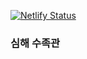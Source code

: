 [![Netlify Status](https://api.netlify.com/api/v1/badges/ca4a998b-4652-4ccf-98be-892fd4090894/deploy-status)](https://app.netlify.com/sites/abyss-aquarium/deploys)

### 심해 수족관
